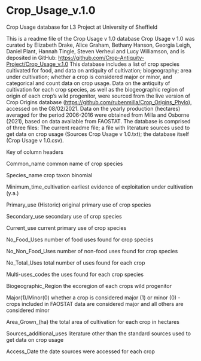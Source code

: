 # Crop_Usage_v.1.0
Crop Usage database for L3 Project at University of Sheffield

This is a readme file of the Crop Usage v 1.0 database
Crop Usage v 1.0 was curated by Elizabeth Drake, Alice Graham, Bethany Hanson, Georgia Leigh, Daniel Plant, Hannah Tingle, Steven Verheul and Lucy Williamson, and is deposited in GitHub: https://github.com/Crop-Antiquity-Project/Crop_Usage_v.1.0
This database includes a list of crop species cultivated for food, and data on antiquity of cultivation; biogeography; area under cultivation; whether a crop is considered major or minor, and categorical and count data on crop usage. 
Data on the antiquity of cultivation for each crop species, as well as the biogeographic region of origin of each crop’s wild progenitor, were sourced from the live version of Crop Origins database (https://github.com/rubenmilla/Crop_Origins_Phylo), accessed on the 08/02/2021. 
Data on the yearly production (hectares) averaged for the period 2006-2016 were obtained from Milla and Osborne (2021), based on data available from FAOSTAT. 
The database is comprised of three files:
The current readme file; 
a file with literature sources used to get data on crop usage (Sources Crop Usage v 1.0.txt);
the database itself (Crop Usage v 1.0.csv).

Key of column headers

Common_name      common name of crop species

Species_name      crop taxon binomial 

Minimum_time_cultivation      earliest evidence of exploitation under cultivation (y.a.) 

Primary_use (Historic)      original primary use of crop species

Secondary_use      secondary use of crop species

Current_use      current primary use of crop species

No_Food_Uses      number of food uses found for crop species

No_Non_Food_Uses      number of non-food uses found for crop species

No_Total_Uses      total number of uses found for each crop

Multi-uses_codes      the uses found for each crop species

Biogeographic_Region      the ecoregion of each crops wild progenitor

Major(1)/Minor(0)      whether a crop is considered major (1) or minor (0) - crops included in FAOSTAT data are considered major and all others are considered minor

Area_Grown_(ha)      the total area of cultivation for each crop in hectares

Sources_additional_uses      literature other than the standard sources used to get data on crop usage

Access_Date      the date sources were accessed for each crop














